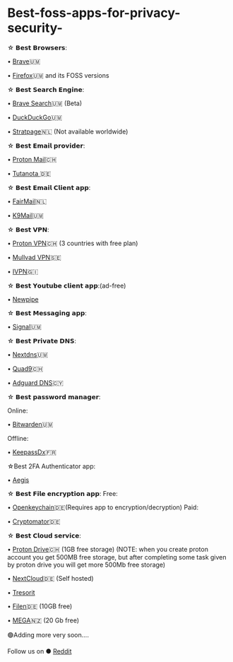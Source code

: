 # Best-foss-apps-for-privacy-security-
☆ 𝗕𝗲𝘀𝘁 𝗕𝗿𝗼𝘄𝘀𝗲𝗿𝘀:

• <a href="https://play.google.com/store/apps/details?id=com.brave.browser">Brave</a>🇺🇲
                  
• <a href="https://www.mozilla.org/en-GB/firefox/new/">Firefox</a>🇺🇲 and its FOSS versions

☆ 𝗕𝗲𝘀𝘁 𝗦𝗲𝗮𝗿𝗰𝗵 𝗘𝗻𝗴𝗶𝗻𝗲:

• <a href="https://search.brave.com/">Brave Search</a>🇺🇲 (Beta)


• <a href="https://duckduckgo.com/">DuckDuckGo</a>🇺🇲


• <a href="https://www.startpage.com/">Stratpage</a>🇳🇱 (Not available worldwide)




☆ 𝗕𝗲𝘀𝘁 𝗘𝗺𝗮𝗶𝗹 𝗽𝗿𝗼𝘃𝗶𝗱𝗲𝗿:

• <a href="https://account.proton.me/signup">Proton Mail</a>🇨🇭

• <a href="https://tutanota.com/">Tutanota </a>🇩🇪  



☆ 𝗕𝗲𝘀𝘁 𝗘𝗺𝗮𝗶𝗹 𝗖𝗹𝗶𝗲𝗻𝘁 𝗮𝗽𝗽:

• <a href="https://email.faircode.eu/">FairMail</a>🇳🇱

• <a href="https://k9mail.app/">K9Mail</a>🇺🇲



☆ 𝗕𝗲𝘀𝘁 𝗩𝗣𝗡:

• <a href="https://protonvpn.com/">Proton VPN</a>🇨🇭 (3 countries with free plan)

• <a href="https://mullvad.net/en/">Mullvad VPN</a>🇸🇪

• <a href="https://www.ivpn.net/">IVPN</a>🇬🇮



☆ 𝗕𝗲𝘀𝘁 𝗬𝗼𝘂𝘁𝘂𝗯𝗲 𝗰𝗹𝗶𝗲𝗻𝘁 𝗮𝗽𝗽:(ad-free)

• <a href="https://newpipe.net/">Newpipe</a>



☆ 𝗕𝗲𝘀𝘁 𝗠𝗲𝘀𝘀𝗮𝗴𝗶𝗻𝗴 𝗮𝗽𝗽:

• <a href="https://signal.org/en/">Signal</a>🇺🇲



☆ 𝗕𝗲𝘀𝘁 𝗣𝗿𝗶𝘃𝗮𝘁𝗲 𝗗𝗡𝗦:

• <a href="https://nextdns.io/">Nextdns</a>🇺🇲

• <a href="https://www.quad9.net/">Quad9</a>🇨🇭

• <a href="https://adguard-dns.io/en/welcome.html">Adguard DNS</a>🇨🇾  


☆ 𝗕𝗲𝘀𝘁 𝗽𝗮𝘀𝘀𝘄𝗼𝗿𝗱 𝗺𝗮𝗻𝗮𝗴𝗲𝗿:

Online:

• <a href="https://bitwarden.com/">Bitwarden</a>🇺🇲

Offline:

• <a href="https://www.keepassdx.com/">KeepassDx</a>🇫🇷


☆Best 2FA Authenticator app:

• <a href="https://getaegis.app/">Aegis</a>


☆ 𝗕𝗲𝘀𝘁 𝗙𝗶𝗹𝗲 𝗲𝗻𝗰𝗿𝘆𝗽𝘁𝗶𝗼𝗻 𝗮𝗽𝗽:
Free:

• <a href="https://www.openkeychain.org/">Openkeychain</a>🇩🇪(Requires app to encryption/decryption)
Paid:

• <a href="https://cryptomator.org/">Cryptomator</a>🇩🇪




☆ 𝗕𝗲𝘀𝘁 𝗖𝗹𝗼𝘂𝗱 𝘀𝗲𝗿𝘃𝗶𝗰𝗲:

• <a href="https://proton.me/drive">Proton Drive</a>🇨🇭 (1GB free storage)
(NOTE: when you create proton account you get 500MB free storage, but after completing some task given by proton drive you will get more 500Mb free storage)

• <a href="https://nextcloud.com/">NextCloud</a>🇩🇪 (Self hosted)

• <a href="https://tresorit.com/">Tresorit</a>

• <a href="https://filen.io/">Filen</a>🇩🇪 (10GB free)

• <a href="https://mega.io/">MEGA</a>🇳🇿 (20 Gb free)



🟢Adding more very soon....

Follow us on 
● <a href="https://www.reddit.com/r/OpenSourceApps4you">Reddit</a>
